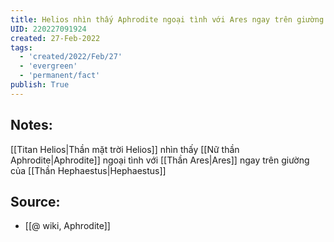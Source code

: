 ```yaml
---
title: Helios nhìn thấy Aphrodite ngoại tình với Ares ngay trên giường của Hephaestus
UID: 220227091924
created: 27-Feb-2022
tags:
  - 'created/2022/Feb/27'
  - 'evergreen'
  - 'permanent/fact'
publish: True
---
```

## Notes:
[[Titan Helios|Thần mặt trời Helios]] nhìn thấy [[Nữ thần Aphrodite|Aphrodite]] ngoại tình với [[Thần Ares|Ares]] ngay trên giường của [[Thần Hephaestus|Hephaestus]]

## Source:
- [[@ wiki, Aphrodite]]
